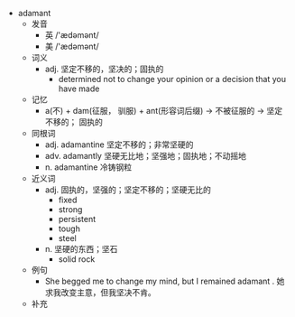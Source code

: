 - adamant
  - 发音
    - 英 /'ædəmənt/
    - 美 /'ædəmənt/
  - 词义
    - adj. 坚定不移的，坚决的；固执的
      - determined not to change your opinion or a decision that you have made
  - 记忆
    - a(不) + dam(征服， 驯服) + ant(形容词后缀) → 不被征服的 → 坚定不移的； 固执的
  - 同根词
    - adj. adamantine 坚定不移的；非常坚硬的
    - adv. adamantly 坚硬无比地；坚强地；固执地；不动摇地
    - n. adamantine 冷铸钢粒
  - 近义词
    - adj. 固执的，坚强的；坚定不移的；坚硬无比的
      - fixed
      - strong
      - persistent
      - tough
      - steel
    - n. 坚硬的东西；坚石
      - solid rock
  - 例句
    - She begged me to change my mind, but I remained adamant . 她求我改变主意，但我坚决不肯。
  - 补充